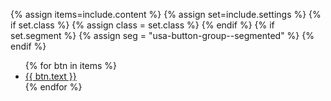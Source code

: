{% assign items=include.content %}
{% assign set=include.settings %}
{% if set.class %}
  {% assign class = set.class %}
{% endif %}
{% if set.segment %}
  {% assign seg = "usa-button-group--segmented" %}
{% endif %}
<ul class="usa-button-group {{ class }} {{ seg }}">
  {% for btn in items %}
  <li class="usa-button-group__item">
    <a href="{{ btn.link }}" class="usa-button {{ btn.class }}"
      {% if btn.disabled %} disabled="disabled" {% endif %}
      >{{ btn.text }}</a
    >
  </li>
  {% endfor %}
</ul>
